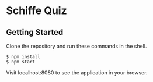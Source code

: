 # Schiffe Quiz

Getting Started
---------------

Clone the repository and run these commands in the shell.

```shell
$ npm install
$ npm start
```

Visit localhost:8080 to see the application in your browser.

